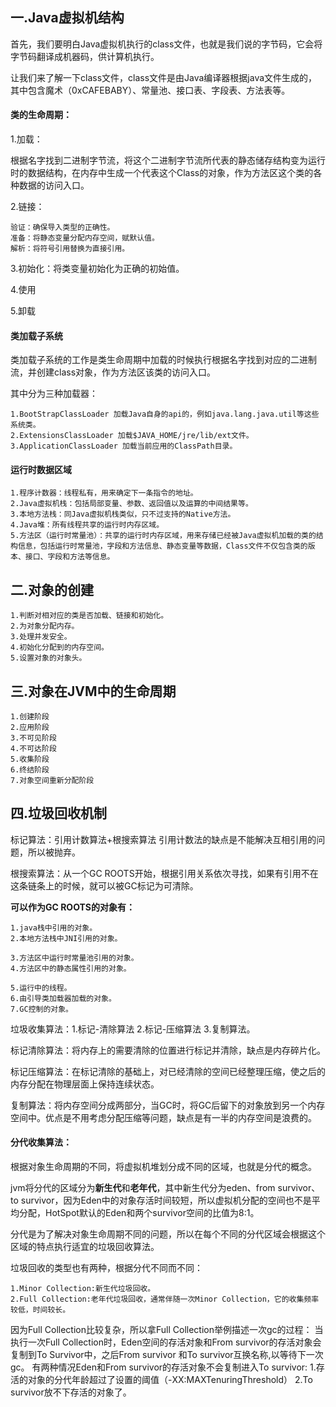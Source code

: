 ## 一.Java虚拟机结构
首先，我们要明白Java虚拟机执行的class文件，也就是我们说的字节码，它会将字节码翻译成机器码，供计算机执行。

让我们来了解一下class文件，class文件是由Java编译器根据java文件生成的，其中包含魔术（0xCAFEBABY）、常量池、接口表、字段表、方法表等。

#### 类的生命周期：
1.加载：

根据名字找到二进制字节流，将这个二进制字节流所代表的静态储存结构变为运行时的数据结构，在内存中生成一个代表这个Class的对象，作为方法区这个类的各种数据的访问入口。

2.链接：

    验证：确保导入类型的正确性。
    准备：将静态变量分配内存空间，赋默认值。
    解析：将符号引用替换为直接引用。
3.初始化：将类变量初始化为正确的初始值。

4.使用

5.卸载

#### 类加载子系统
类加载子系统的工作是类生命周期中加载的时候执行根据名字找到对应的二进制流，并创建class对象，作为方法区该类的访问入口。

其中分为三种加载器：

    1.BootStrapClassLoader 加载Java自身的api的，例如java.lang.java.util等这些系统类。
    2.ExtensionsClassLoader 加载$JAVA_HOME/jre/lib/ext文件。
    3.ApplicationClassLoader 加载当前应用的ClassPath目录。

#### 运行时数据区域

    1.程序计数器：线程私有，用来确定下一条指令的地址。
    2.Java虚拟机栈：包括局部变量、参数、返回值以及运算的中间结果等。
    3.本地方法栈：同Java虚拟机栈类似，只不过支持的Native方法。
    4.Java堆：所有线程共享的运行时内存区域。
    5.方法区（运行时常量池）：共享的运行时内存区域，用来存储已经被Java虚拟机加载的类的结构信息，包括运行时常量池，字段和方法信息、静态变量等数据，Class文件不仅包含类的版本、接口、字段和方法等信息。

## 二.对象的创建

    1.判断对相对应的类是否加载、链接和初始化。
    2.为对象分配内存。
    3.处理并发安全。
    4.初始化分配到的内存空间。
    5.设置对象的对象头。

## 三.对象在JVM中的生命周期

    1.创建阶段
    2.应用阶段
    3.不可见阶段
    4.不可达阶段
    5.收集阶段
    6.终结阶段
    7.对象空间重新分配阶段

## 四.垃圾回收机制

标记算法：引用计数算法+根搜索算法
引用计数法的缺点是不能解决互相引用的问题，所以被抛弃。

根搜索算法：从一个GC ROOTS开始，根据引用关系依次寻找，如果有引用不在这条链条上的时候，就可以被GC标记为可清除。

**可以作为GC ROOTS的对象有：**

    1.java栈中引用的对象。
    2.本地方法栈中JNI引用的对象。

    3.方法区中运行时常量池引用的对象。
    4.方法区中的静态属性引用的对象。

    5.运行中的线程。
    6.由引导类加载器加载的对象。
    7.GC控制的对象。

垃圾收集算法：1.标记-清除算法 2.标记-压缩算法 3.复制算法。

标记清除算法：将内存上的需要清除的位置进行标记并清除，缺点是内存碎片化。

标记压缩算法：在标记清除的基础上，对已经清除的空间已经整理压缩，使之后的内存分配在物理层面上保持连续状态。

复制算法：将内存空间分成两部分，当GC时，将GC后留下的对象放到另一个内存空间中。优点是不用考虑分配压缩等问题，缺点是有一半的内存空间是浪费的。

#### 分代收集算法：

根据对象生命周期的不同，将虚拟机堆划分成不同的区域，也就是分代的概念。

jvm将分代的区域分为**新生代**和**老年代**，其中新生代分为eden、from survivor、to survivor，因为Eden中的对象存活时间较短，所以虚拟机分配的空间也不是平均分配，HotSpot默认的Eden和两个survivor空间的比值为8:1。

分代是为了解决对象生命周期不同的问题，所以在每个不同的分代区域会根据这个区域的特点执行适宜的垃圾回收算法。

垃圾回收的类型也有两种，根据分代不同而不同：

    1.Minor Collection:新生代垃圾回收。
    2.Full Collection:老年代垃圾回收，通常伴随一次Minor Collection，它的收集频率较低，时间较长。

因为Full Collection比较复杂，所以拿Full Collection举例描述一次gc的过程：
当执行一次Full Collection时，Eden空间的存活对象和From survivor的存活对象会复制到To Survivor中，之后From survivor 和To survivor互换名称,以等待下一次gc。
有两种情况Eden和From survivor的存活对象不会复制进入To survivor:
1.存活的对象的分代年龄超过了设置的阈值（-XX:MAXTenuringThreshold）
2.To survivor放不下存活的对象了。
